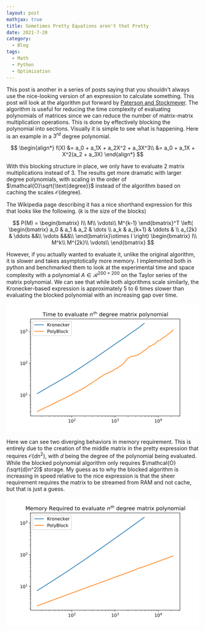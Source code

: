 ```yaml
---
layout: post
mathjax: true
title: Sometimes Pretty Equations aren't that Pretty
date: 2021-7-20
category:
  - Blog
tags:
  - Math
  - Python
  - Optimization
---
```



This post is another in a series of posts saying that you shouldn't always use the nice-looking version of an expression to calculate something. This post will look at the algorithm put forward by [Paterson and Stockmeyer](https://epubs.siam.org/doi/pdf/10.1137/0202007). The algorithm is useful for reducing the time complexity of evaluating polynomials of matrices since we can reduce the number of matrix-matrix multiplication operations. This is done by effectively blocking the polynomial into sections. Visually it is simple to see what is happening. Here is an example in a $3^{rd}$ degree polynomial.

$$
\begin{align*}
f(X) &= a_0 + a_1X + a_2X^2 + a_3X^3\\
&= a_0 + a_1X + X^2(a_2 + a_3X)
\end{align*}
$$

With this blocking structure in place, we only have to evaluate 2 matrix multiplications instead of 3. The results get more dramatic with larger degree polynomials, with scaling in the order of $\mathcal{O}\sqrt{\text{degree}}$ instead of the algorithm based on caching the scales $\mathcal{O}(\text{degree})$.

The Wikipedia page describing it has a nice shorthand expression for this that looks like the following. ($k$ is the size of the blocks)

$$
P(M) = \begin{bmatrix}
I\\
M\\
\vdots\\
M^{k-1}
\end{bmatrix}^T
\left(
\begin{bmatrix}
a_0 & a_1 & a_2 & \dots \\
a_k & a_{k+1} & \ddots & \\
a_{2k} & \ddots &&\\
\vdots &&&\\
\end{bmatrix}\otimes
I
\right)
\begin{bmatrix}
I\\
M^k\\
M^{2k}\\
\vdots\\
\end{bmatrix}
$$

However, if you actually wanted to evaluate it, unlike the original algorithm, it is slower and takes asymptotically more memory.  I implemented both in python and benchmarked them to look at the experimental time and space complexity with a polynomial $A\in\mathcal{R}^{200\times200}$ on the Taylor series of the matrix polynomial. We can see that while both algorithms scale similarly, the Kronecker-based expression is approximately 5 to 6 times slower than evaluating the blocked polynomial with an increasing gap over time. 

![](https://github.com/DKenefake/dkenefake.github.io/blob/master/assets/imgs/poly_eval.png)

Here we can see two diverging behaviors in memory requirement. This is entirely due to the creation of the middle matrix in the pretty expression that requires $\mathcal{O}(dn^2)$, with $d$ being the degree of the polynomial being evaluated. While the blocked polynomial algorithm only requires $\mathcal{O}(\sqrt{d}n^2)$ storage. My guess as to why the blocked algorithm is increasing in speed relative to the nice expression is that the sheer requirement requires the matrix to be streamed from RAM and not cache, but that is just a guess.  

![](https://github.com/DKenefake/dkenefake.github.io/blob/master/assets/imgs/poly_mem.png)







